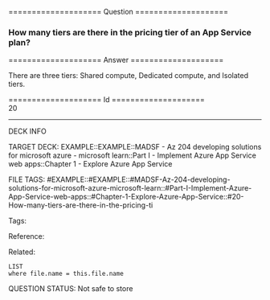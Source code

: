==================== Question ====================  

### How many tiers are there in the pricing tier of an App Service plan?  

==================== Answer ====================  

There are three tiers: Shared compute, Dedicated compute, and Isolated tiers.

==================== Id ====================  
20

---

DECK INFO

TARGET DECK: EXAMPLE::EXAMPLE::MADSF - Az 204 developing solutions for microsoft azure - microsoft learn::Part I - Implement Azure App Service web apps::Chapter 1 - Explore Azure App Service

FILE TAGS: #EXAMPLE::#EXAMPLE::#MADSF-Az-204-developing-solutions-for-microsoft-azure-microsoft-learn::#Part-I-Implement-Azure-App-Service-web-apps::#Chapter-1-Explore-Azure-App-Service::#20-How-many-tiers-are-there-in-the-pricing-ti

Tags:

Reference:

Related:

```dataview
LIST
where file.name = this.file.name
```

QUESTION STATUS: Not safe to store
